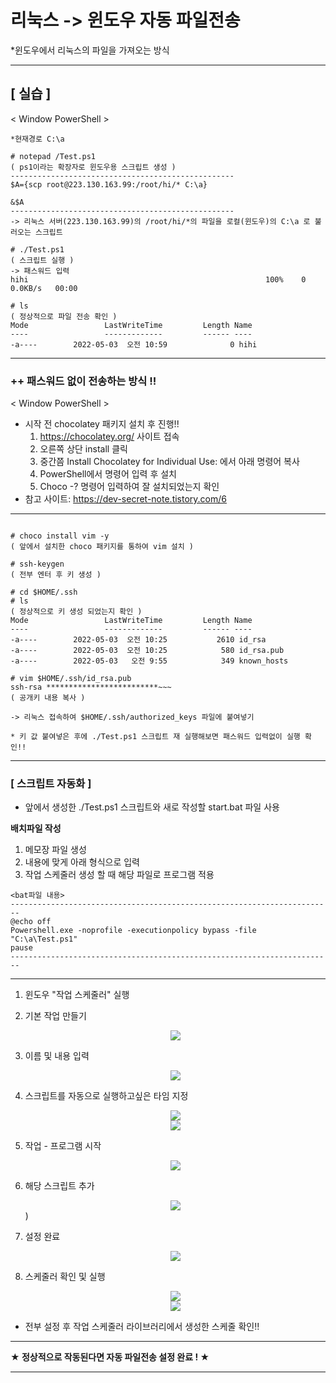 # 리눅스 -> 윈도우 자동 파일전송

*윈도우에서 리눅스의 파일을 가져오는 방식

***

## [ 실습 ]
< Window PowerShell >
```
*현재경로 C:\a

# notepad /Test.ps1
( ps1이라는 확장자로 윈도우용 스크립트 생성 )
--------------------------------------------------
$A={scp root@223.130.163.99:/root/hi/* C:\a}

&$A
--------------------------------------------------
-> 리눅스 서버(223.130.163.99)의 /root/hi/*의 파일을 로컬(윈도우)의 C:\a 로 불러오는 스크립트

# ./Test.ps1
( 스크립트 실행 )
-> 패스워드 입력
hihi                                                     100%    0     0.0KB/s   00:00

# ls
( 정상적으로 파일 전송 확인 )
Mode                 LastWriteTime         Length Name
----                 -------------         ------ ----                                                                                                                                                                                                                  
-a----        2022-05-03  오전 10:59              0 hihi

```

***

### ++ 패스워드 없이 전송하는 방식 !!

< Window PowerShell >
* 시작 전 chocolatey 패키지 설치 후 진행!!
  1. https://chocolatey.org/ 사이트 접속
  2. 오른쪽 상단 install 클릭
  3. 중간쯤 Install Chocolatey for Individual Use: 에서 아래 명령어 복사
  4. PowerShell에서 명령어 입력 후 설치
  5. Choco -? 명령어 입력하여 잘 설치되었는지 확인
* 참고 사이트: https://dev-secret-note.tistory.com/6
***
```

# choco install vim -y
( 앞에서 설치한 choco 패키지를 통하여 vim 설치 )

# ssh-keygen
( 전부 엔터 후 키 생성 )

# cd $HOME/.ssh
# ls
( 정상적으로 키 생성 되었는지 확인 )
Mode                 LastWriteTime         Length Name
----                 -------------         ------ ----
-a----        2022-05-03  오전 10:25           2610 id_rsa                                                              
-a----        2022-05-03  오전 10:25            580 id_rsa.pub                                                          
-a----        2022-05-03   오전 9:55            349 known_hosts 

# vim $HOME/.ssh/id_rsa.pub
ssh-rsa *************************~~~
( 공개키 내용 복사 )

-> 리눅스 접속하여 $HOME/.ssh/authorized_keys 파일에 붙여넣기

* 키 값 붙여넣은 후에 ./Test.ps1 스크립트 재 실행해보면 패스워드 입력없이 실행 확인!!
```
***
### [ 스크립트 자동화 ]

* 앞에서 생성한 ./Test.ps1 스크립트와 새로 작성할 start.bat 파일 사용

**배치파일 작성**
  1. 메모장 파일 생성
  2. 내용에 맞게 아래 형식으로 입력
  3. 작업 스케줄러 생성 할 때 해당 파일로 프로그램 적용
   
   ```
  <bat파일 내용>
  ------------------------------------------------------------------------
  @echo off
  Powershell.exe -noprofile -executionpolicy bypass -file "C:\a\Test.ps1"
  pause
  ------------------------------------------------------------------------
  ```

***
   
1. 윈도우 "작업 스케줄러" 실행
   
2. 기본 작업 만들기
   <center>
     <img src="./images/%EB%A6%AC%EB%88%85%EC%8A%A4%EC%97%90%EC%84%9C%20%EC%9C%88%EB%8F%84%EC%9A%B0%20%EC%9E%90%EB%8F%99%20%ED%8C%8C%EC%9D%BC%20%EC%A0%84%EC%86%A1/1.PNG" />
   </center>

3. 이름 및 내용 입력
   <center>
     <img src="./images/%EB%A6%AC%EB%88%85%EC%8A%A4%EC%97%90%EC%84%9C%20%EC%9C%88%EB%8F%84%EC%9A%B0%20%EC%9E%90%EB%8F%99%20%ED%8C%8C%EC%9D%BC%20%EC%A0%84%EC%86%A1/2.PNG" />
   </center>

4. 스크립트를 자동으로 실행하고싶은 타임 지정
   <center>
     <img src="./images/%EB%A6%AC%EB%88%85%EC%8A%A4%EC%97%90%EC%84%9C%20%EC%9C%88%EB%8F%84%EC%9A%B0%20%EC%9E%90%EB%8F%99%20%ED%8C%8C%EC%9D%BC%20%EC%A0%84%EC%86%A1/3.PNG" />
   </center>
   
   <center>
     <img src="./images/%EB%A6%AC%EB%88%85%EC%8A%A4%EC%97%90%EC%84%9C%20%EC%9C%88%EB%8F%84%EC%9A%B0%20%EC%9E%90%EB%8F%99%20%ED%8C%8C%EC%9D%BC%20%EC%A0%84%EC%86%A1/4.PNG" />
   </center>

5. 작업 - 프로그램 시작
   <center>
     <img src="./images/%EB%A6%AC%EB%88%85%EC%8A%A4%EC%97%90%EC%84%9C%20%EC%9C%88%EB%8F%84%EC%9A%B0%20%EC%9E%90%EB%8F%99%20%ED%8C%8C%EC%9D%BC%20%EC%A0%84%EC%86%A1/5.PNG" />
   </center>

6. 해당 스크립트 추가
   <center>
     <img src="./images/%EB%A6%AC%EB%88%85%EC%8A%A4%EC%97%90%EC%84%9C%20%EC%9C%88%EB%8F%84%EC%9A%B0%20%EC%9E%90%EB%8F%99%20%ED%8C%8C%EC%9D%BC%20%EC%A0%84%EC%86%A1/6.PNG" />
   </center>)

7. 설정 완료
   <center>
     <img src="./images/%EB%A6%AC%EB%88%85%EC%8A%A4%EC%97%90%EC%84%9C%20%EC%9C%88%EB%8F%84%EC%9A%B0%20%EC%9E%90%EB%8F%99%20%ED%8C%8C%EC%9D%BC%20%EC%A0%84%EC%86%A1/7.PNG" />
   </center>

8. 스케줄러 확인 및 실행
   <center>
     <img src="./images/%EB%A6%AC%EB%88%85%EC%8A%A4%EC%97%90%EC%84%9C%20%EC%9C%88%EB%8F%84%EC%9A%B0%20%EC%9E%90%EB%8F%99%20%ED%8C%8C%EC%9D%BC%20%EC%A0%84%EC%86%A1/8.PNG" />
   </center>

   <center>
     <img src="./images/%EB%A6%AC%EB%88%85%EC%8A%A4%EC%97%90%EC%84%9C%20%EC%9C%88%EB%8F%84%EC%9A%B0%20%EC%9E%90%EB%8F%99%20%ED%8C%8C%EC%9D%BC%20%EC%A0%84%EC%86%A1/9.PNG" />
   </center>


* 전부 설정 후 작업 스케줄러 라이브러리에서 생성한 스케줄 확인!!

***
**★ 정상적으로 작동된다면 자동 파일전송 설정 완료 ! ★**
***
